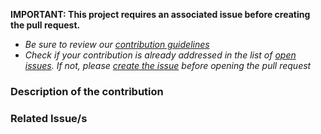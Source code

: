__IMPORTANT: This project requires an associated issue before creating the pull request.__
 * _Be sure to review our [contribution guidelines](https://github.com/indigo-dc/sqa-baseline/blob/master/CONTRIBUTING.md)_
 * _Check if your contribution is already addressed in the list of [open issues](https://github.com/indigo-dc/sqa-baseline/issues). If not, please [create the issue](https://github.com/indigo-dc/sqa-baseline/issues/new/choose) before opening the pull request_

### Description of the contribution
<!--- Describe your changes in detail -->


### Related Issue/s
<!--- Please link to the issue here: -->
